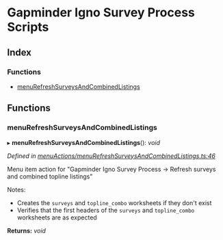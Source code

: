 
# Gapminder Igno Survey Process Scripts

## Index

### Functions

* [menuRefreshSurveysAndCombinedListings](README.md#menurefreshsurveysandcombinedlistings)

## Functions

###  menuRefreshSurveysAndCombinedListings

▸ **menuRefreshSurveysAndCombinedListings**(): *void*

*Defined in [menuActions/menuRefreshSurveysAndCombinedListings.ts:46](https://github.com/Gapminder/gapminder-igno-survey-process-scripts/blob/v0.1.0/src/menuActions/menuRefreshSurveysAndCombinedListings.ts#L46)*

Menu item action for "Gapminder Igno Survey Process -> Refresh surveys and combined topline listings"

Notes:
- Creates the `surveys` and `topline_combo` worksheets if they don't exist
- Verifies that the first headers of the `surveys` and `topline_combo` worksheets are as expected

**Returns:** *void*
